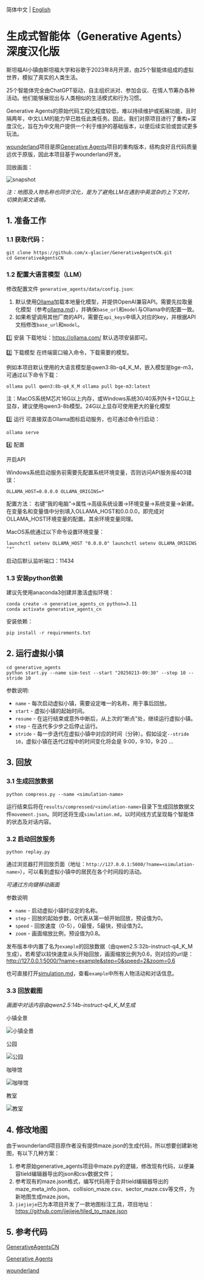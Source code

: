 简体中文 | [English](./README_en.md)

# 生成式智能体（Generative Agents）深度汉化版

斯坦福AI小镇由斯坦福大学和谷歌于2023年8月开源，由25个智能体组成的虚拟世界，模拟了真实的人类生活。

25个智能体完全由ChatGPT驱动，自主组织派对、参加会议、在情人节筹办各种活动。他们能够展现出与人类相似的生活模式和行为习惯。

Generative Agents的原始代码工程化程度较低，难以持续维护或拓展功能，且时隔两年，中文LLM的能力早已胜任此类任务。因此，我们对原项目进行了重构+深度汉化，旨在为中文用户提供一个利于维护的基础版本，以便后续实验或尝试更多玩法。

[wounderland](https://github.com/Archermmt/wounderland)项目是原[Generative Agents](https://github.com/joonspk-research/generative_agents)项目的重构版本，结构良好且代码质量远优于原版，因此本项目基于wounderland开发。


回放画面：

![snapshot](docs/resources/snapshot.png)

*注：地图及人物名称也同步汉化，是为了避免LLM在遇到中英混杂的上下文时，切换到英文语境。*

## 1. 准备工作

### 1.1 获取代码：

```
git clone https://github.com/x-glacier/GenerativeAgentsCN.git
cd GenerativeAgentsCN
```

### 1.2 配置大语言模型（LLM）

修改配置文件 `generative_agents/data/config.json`:
1. 默认使用[Ollama](https://ollama.com/)加载本地量化模型，并提供OpenAI兼容API。需要先拉取量化模型（参考[ollama.md](docs/ollama.md)），并确保`base_url`和`model`与Ollama中的配置一致。
2. 如果希望调用其他厂商的API，需要在`api_keys`中填入对应的key，并根据API文档修改`base_url`和`model`。

1️⃣ 安装
下载地址：https://ollama.com/  默认选项安装即可。

2️⃣ 下载模型
在终端窗口输入命令，下载需要的模型。

例如本项目默认使用的大语言模型是qwen3:8b-q4_K_M，嵌入模型是bge-m3，可通过以下命令下载：

`ollama pull qwen3:8b-q4_K_M
ollama pull bge-m3:latest`

注：MacOS系统M芯片16G以上内存，或Windows系统30/40系列N卡+12G以上显存，建议使用qwen3-8b模型。24G以上显存可使用更大的量化模型

3️⃣ 运行
可直接双击Ollama图标启动服务，也可通过命令行启动：

`ollama serve`


4️⃣ 配置

开启API

Windows系统启动服务前需要先配置系统环境变量，否则访问API服务报403错误：

`OLLAMA_HOST=0.0.0.0
OLLAMA_ORIGINS=*`

配置方法： 右键“我的电脑”->属性->高级系统设置->环境变量->系统变量->新建。 在变量名和变量值中分别填入OLLAMA_HOST和0.0.0.0，即完成对OLLAMA_HOST环境变量的配置。其余环境变量同理。

MacOS系统通过以下命令设置环境变量：

`launchctl setenv OLLAMA_HOST "0.0.0.0"
launchctl setenv OLLAMA_ORIGINS "*"`

启动后默认监听端口：11434

### 1.3 安装python依赖

建议先使用anaconda3创建并激活虚拟环境：

```
conda create -n generative_agents_cn python=3.11
conda activate generative_agents_cn
```

安装依赖：

```
pip install -r requirements.txt
```

## 2. 运行虚拟小镇

```
cd generative_agents
python start.py --name sim-test --start "20250213-09:30" --step 10 --stride 10
```

参数说明:
- `name` - 每次启动虚拟小镇，需要设定唯一的名称，用于事后回放。
- `start` - 虚拟小镇的起始时间。
- `resume` - 在运行结束或意外中断后，从上次的“断点”处，继续运行虚拟小镇。
- `step` - 在迭代多少步之后停止运行。
- `stride` - 每一步迭代在虚拟小镇中对应的时间（分钟）。假如设定`--stride 10`，虚拟小镇在迭代过程中的时间变化将会是 9:00，9:10，9:20 ...

## 3. 回放

### 3.1 生成回放数据

```
python compress.py --name <simulation-name>
```

运行结束后将在`results/compressed/<simulation-name>`目录下生成回放数据文件`movement.json`。同时还将生成`simulation.md`，以时间线方式呈现每个智能体的状态及对话内容。

### 3.2 启动回放服务

```
python replay.py
```

通过浏览器打开回放页面（地址：`http://127.0.0.1:5000/?name=<simulation-name>`），可以看到虚拟小镇中的居民在各个时间段的活动。

*可通过方向键移动画面*

参数说明  
- `name` - 启动虚拟小镇时设定的名称。
- `step` - 回放的起始步数，0代表从第一帧开始回放，预设值为0。
- `speed` - 回放速度（0-5），0最慢，5最快，预设值为2。
- `zoom` - 画面缩放比例，预设值为0.8。

发布版本中内置了名为`example`的回放数据（由qwen2.5:32b-instruct-q4_K_M生成）。若希望以较快速度从头开始回放，画面缩放比例为0.6，则对应的url是：
http://127.0.0.1:5000/?name=example&step=0&speed=2&zoom=0.6

也可直接打开[simulation.md](generative_agents/results/compressed/example/simulation.md)，查看`example`中所有人物活动和对话信息。

### 3.3 回放截图

*画面中对话内容由qwen2.5:14b-instruct-q4_K_M生成*

小镇全景

![小镇全景](docs/resources/snapshot1.gif)

公园

![公园](docs/resources/snapshot2.gif)

咖啡馆

![咖啡馆](docs/resources/snapshot3.gif)

教室

![教室](docs/resources/snapshot4.gif)

## 4. 修改地图

由于wounderland项目原作者没有提供maze.json的生成代码，所以想要创建新地图，有以下几种方案：

1. 参考原始generative_agents项目中maze.py的逻辑，修改现有代码，以便兼容tield编辑器导出的json和csv数据文件；
2. 参考现有的maze.json格式，编写代码用于合并tield编辑器导出的maze_meta_info.json、collision_maze.csv、sector_maze.csv等文件，为新地图生成maze.json。
3. `jiejieje`已为本项目开发了一款地图标注工具，项目地址：https://github.com/jiejieje/tiled_to_maze.json

## 5. 参考代码


[GenerativeAgentsCN](https://github.com/x-glacier/GenerativeAgentsCN)

[Generative Agents](https://github.com/joonspk-research/generative_agents)

[wounderland](https://github.com/Archermmt/wounderland)
